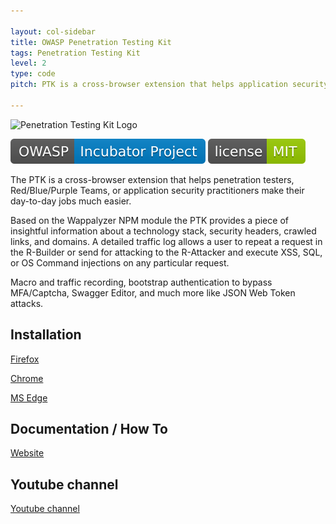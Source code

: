 ```yaml
---

layout: col-sidebar
title: OWASP Penetration Testing Kit
tags: Penetration Testing Kit
level: 2
type: code
pitch: PTK is a cross-browser extension that helps application security practitioners to get an insight into the app and do runtime scanning for SQL, XSS, OS Command injections, and more. 

---
```

![Penetration Testing Kit Logo](https://raw.githubusercontent.com/DenisPodgurskii/pentestkit/master/src/ptk/browser/assets/images/ptk_icon_small.png) 


![OWASP Incubator](https://raw.githubusercontent.com/OWASP/www-project-penetration-testing-kit/main/assets/images/OWASP_Incubator_Project.svg) [![License](https://raw.githubusercontent.com/OWASP/www-project-penetration-testing-kit/main/assets/images/License_MIT.svg)](https://opensource.org/licenses/MIT) 

The PTK is a cross-browser extension that helps penetration testers, Red/Blue/Purple Teams, or application security practitioners make their day-to-day jobs much easier.

Based on the Wappalyzer NPM module the PTK provides a piece of insightful information about a technology stack, security headers, crawled links, and domains. A detailed traffic log allows a user to repeat a request in the R-Builder or send for attacking to the R-Attacker and execute XSS, SQL, or OS Command injections on any particular request.

Macro and traffic recording, bootstrap authentication to bypass MFA/Captcha, Swagger Editor, and much more like JSON Web Token attacks.

## Installation

[Firefox](https://addons.mozilla.org/en-US/firefox/addon/penetration-testing-kit/) 

[Chrome](https://chrome.google.com/webstore/detail/penetration-testing-kit/ojkchikaholjmcnefhjlbohackpeeknd) 

[MS Edge](https://microsoftedge.microsoft.com/addons/detail/penetration-testing-kit/knjnghhnhcpcglfdjppffbpfndeebkdm) 


## Documentation / How To

[Website](https://denispodgurskii.github.io/pentestkit/) 


## Youtube channel

[Youtube channel](https://www.youtube.com/channel/UCbEcTounPkV1aitE1egXfqw) 


